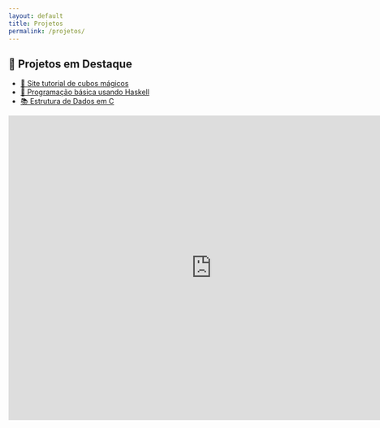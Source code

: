 ```yaml
---
layout: default
title: Projetos
permalink: /projetos/
---
```


<section>
  <h2>🚀 Projetos em Destaque</h2>
  <ul>
    <li><a href="https://github.com/MilenoMatos/projeto-final-html" target="_blank" rel="noopener noreferrer">🧩 Site tutorial de cubos mágicos</a></li>
    <li><a href="https://github.com/MilenoMatos/Programacao-Funcional-DCE673-" target="_blank" rel="noopener noreferrer">📰 Programação básica usando Haskell</a></li>
    <li><a href="https://github.com/MilenoMatos/Estrutura-de-Dados-em-C" target="_blank" rel="noopener noreferrer">📚 Estrutura de Dados em C</a></li>
  </ul>
</section>

<div class="d-flex align-items-center justify-content-center ultimo" id="simulator">
  <iframe src="https://html5.gamemonetize.com/9muvnnlb0uc2lile780euxlhm5u5c15m/" width="800" height="600" scrolling="no" frameborder="0"></iframe>
</div>
